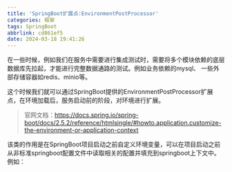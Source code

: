 ```yaml
---
title: 'SpringBoot扩展点:EnvironmentPostProcessor'
categories: 框架
tags: SpringBoot
abbrlink: cd861ef5
date: 2024-03-18 19:41:26
---
```


在一些时候，例如我们在服务中需要进行集成测试时，需要将多个模块依赖的底层数据库先拉起，才能进行完整数据通路的测试。例如业务依赖的mysql、 
一些外部存储容器如redis、minio等。

这个时候我们就可以通过SpringBoot提供的EnvironmentPostProcessor扩展点，在环境加载后，服务启动前的阶段，对环境进行扩展。

> 官网文档：https://docs.spring.io/spring-boot/docs/2.5.2/reference/htmlsingle/#howto.application.customize-the-environment-or-application-context

该类的作用是在SpringBoot项目启动之前自定义环境变量，可以在项目启动之前从非标准springboot配置文件中读取相关的配置并填充到springboot上下文中。
例如：

```java

```